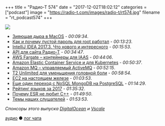 +++
title = "Радио-Т 574"
date = "2017-12-02T18:02:12"
categories = ["podcast"]
image = "https://radio-t.com/images/radio-t/rt574.jpg"
filename = "rt_podcast574"
+++

![](https://radio-t.com/images/radio-t/rt574.jpg)

- [Зияющая дыра в MacOS](https://techcrunch.com/2017/11/28/astonishing-os-x-bug-lets-anyone-log-into-a-high-sierra-machine/) - *00:09:34*.
- [Как и почему пустой пароль для root работал](https://objective-see.com/blog/blog_0x24.html) - *00:13:23*.
- [IntelliJ IDEA 2017.3. Что нового и интересного](https://habrahabr.ru/company/JetBrains/blog/343382/) - *00:15:53*.
- [API для сайта Радио-Т](https://radio-t.com/p/2017/11/27/site-api/) - *00:34:47*.
- [AWS Fargate – контейнеры для IAAS](https://aws.amazon.com/blogs/aws/aws-fargate/) - *00:44:06*.
- [Amazon Elastic Container Service и для Kubernetes](https://aws.amazon.com/blogs/aws/amazon-elastic-container-service-for-kubernetes/) - *00:50:37*.
- [Amazon MQ – управляемый ActiveMQ](https://aws.amazon.com/blogs/aws/amazon-mq-managed-message-broker-service-for-activemq/) - *00:52:15*.
- [T2 Unlimited для уменьшения головной боли](https://aws.amazon.com/blogs/aws/new-t2-unlimited-going-beyond-the-burst-with-high-performance/) - *00:58:54*.
- [EC2 на настоящем железе](https://aws.amazon.com/blogs/aws/new-amazon-ec2-bare-metal-instances-with-direct-access-to-hardware/?utm_source=feedburner) - *01:03:53*.
- [Еще один переход с NoSQL MongoDB на PostgreSQL](https://dzone.com/articles/why-we-moved-from-nosql-mongodb-to-postgresql) - *01:14:29*.
- [Рейтинг языков за 2017](https://www.techworm.net/2017/11/popular-programming-languages-2017-according-tiobe-pypl.html) - *01:35:32*.
- [Почему ESR не любит C++](https://developers.slashdot.org/story/17/11/27/039226/why-esr-hates-c-respects-java-and-thinks-go-but-not-rust-will-replace-c) - *01:49:50*.
- [Темы наших слушателей](https://radio-t.com/p/2017/11/28/prep-574/) - *01:53:53*.

*Спонсоры этого выпуска [DigitalOcean](https://www.digitalocean.com) и [Vscale](http://bit.ly/radio-t_vscale)*

[аудио](http://cdn.radio-t.com/rt_podcast574.mp3) ● [лог чата](http://chat.radio-t.com/logs/radio-t-574.html)
<audio src="http://cdn.radio-t.com/rt_podcast574.mp3" preload="none"></audio>
